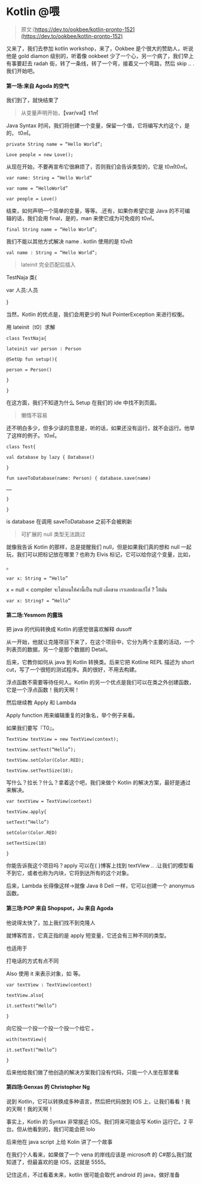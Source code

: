# Kotlin @喂

> 原文:[https://dev.to/ookbee/kotlin-pronto-152](https://dev.to/ookbee/kotlin-pronto-152)

又来了，我们去参加 kotlin workshop，来了，Ookbee 是个很大的赞助人，听说他是 gold diamon 级别的，听着像 ookbeet 少了一个心，另一个病了，我们早上有事要赶去 radah 街，转了一条线，转了一个弯，接着又一个弯路，然后 skip .. .我们开始吧。

#### [](#session-1-air-from-agoda)第一场:来自 Agoda 的空气

我们到了，就快结束了

> 从变量声明开始，**【var/val】t1㎡**

Java Syntax 时间，我们将创建一个变量，保留一个值，它将编写大约这个，是的，
t0㎡。

```
private String name = “Hello World”;

Love people = new Love(); 
```

从现在开始，不要再宣布它很麻烦了，否则我们会告诉类型的，它是 t0㎡t0㎡。

```
var name: String = “Hello World”

var name = “HelloWorld”

var people = Love() 
```

结束，如何声明一个简单的变量，等等。.还有，如果你希望它是 Java 的不可编辑的话，我们会用 final，是的，man 来使它成为可免疫的
t0㎡。

```
final String name = “Hello World”; 
```

我们不能以其他方式解决 name . kotlin 使用的是 t0㎡t

```
val name : String = “Hello World”; 
```

> lateinit 完全匹配后插入

TestNaja 类{

var 人员:人员

}

当然，Kotlin 的优点是，我们会用更少的 Null PointerException 来进行权衡。

用 lateinit〔t0〕求解

```
class TestNaja{

lateinit var person : Person

@SetUp fun setup(){

person = Person()

}

} 
```

在这方面，我们不知道为什么 Setup 在我们的 ide 中找不到页面。

> 懒惰不容易

还不明白多少，但多少读的意思是，听的话，如果还没有运行，就不会运行。他举了这样的例子。
t0㎡。

```
class Test{

val database by lazy { Database()

}

fun saveToDatabase(name: Person) { database.save(name)

……

}

} 
```

is database 在调用 saveToDatabase 之前不会被刷新

> 可扩展的 null 类型无法跳过

就像我告诉 Kotlin 的那样，总是提醒我们 null，但是如果我们真的想和 null 一起玩，我们可以把标记放在哪里？也称为 Elvis 标记，它可以给你这个变量，比如，

。

```
var x: String = “Hello” 
```

x = null < compiler จะไม่ยอมให้ค่านี้เป็น null เด็ดขาด เราเลยต้องแก้ใส่ ? ให้มัน

```
var x: String? = “Hello” 
```

#### [](#session-2-dew-from-yesmom)第二场:Yesmom 的露珠

把 java 的代码转换成 Kotlin 的感觉很喜欢解释 dusoff

从一开始，他就让克隆项目下来了，在这个项目中，它分为两个主要的活动，一个列表页的数据，另一个是那个数据的 Detail。

后来，它教你如何从 java 到 Kotlin 转换类。后来它把 Kotline REPL 描述为 short cut，写了一个很短的测试程序。真的很好，不用去构建。

浮点函数不需要等待任何人。Kotlin 的另一个优点是我们可以在类之外创建函数，它是一个浮点函数！我的天啊！

然后继续教 Apply 和 Lambda

Apply function 用来编辑重复的对象名，举个例子来看。

如果我们要写『T0』。

```
TextView textView = new TextView(context);

textView.setText(“Hello”);

textView.setColor(Color.RED);

textView.setTextSize(18); 
```

写什么？拉长？什么？拿着这个吧，我们来做个 Kotlin 的解决方案，最好是通过
来解决。

```
var textView = TextView(context)

textView.apply{

setText(“Hello”)

setColor(Color.RED)

setTextSize(18)

} 
```

你能告诉我这个项目吗？apply 可以在{ }博客上找到 textView .. .让我们的模型看不到它，或者也称为内块，它将到达所有的这个对象。

后来，Lambda 长得像这样->就像 Java 8 Dell 一样，它可以创建一个 anonymus 函数。

#### [](#session-3-pop-from-shopspot-ju-from-agoda)第三场:POP 来自 Shopspot，Ju 来自 Agoda

他说得太快了，加上我们找不到克隆人

就博客而言，它真正指的是 apply 短变量，它还会有三种不同的类型。

也适用于

打电话的方式有点不同

Also 使用 it 来表示对象，如
等。

```
var textView : TextView(context)

textView.also{

it.setText(“Hello”)

} 
```

向它投一个投一个投一个投一个给它
。

```
with(textView){

it.setText(“Hello”)

} 
```

后来他给我们做了他创造的解决方案我们没有代码，只能一个人坐在那里看

#### [](#session-4-christopher-ng-at-genxas)第四场:Genxas 的 Christopher Ng

说到 Kotlin，它可以转换成多种语言，然后把代码放到 IOS 上，让我们看看！我的天啊！我的天啊！

事实上，Kotlin 的 Syntax 非常接近 IOS。我们将来可能会写 Kotlin 运行它。2 平台。但从他看到的，我们可能会把 lolo

后来他在 java script 上给 Kolin 讲了一个故事

在我们个人看来，如果做了一个 vena 的岸线应该是 microsoft 的 C#那么我们就知道了，但最喜欢的是 IOS，这就是 5555。

记住这点，不过看着未来，kotlin 很可能会取代 android 的 java，做好准备